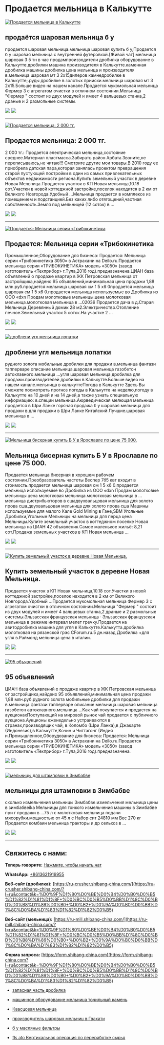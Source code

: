 # Продается мельница в Калькутте

<a href="https://swt.shibang-china.com/?l=ru&img&k=%D0%9F%D1%80%D0%BE%D0%B4%D0%B0%D0%B5%D1%82%D1%81%D1%8F+%D0%BC%D0%B5%D0%BB%D1%8C%D0%BD%D0%B8%D1%86%D0%B0+%D0%B2+%D0%9A%D0%B0%D0%BB%D1%8C%D0%BA%D1%83%D1%82%D1%82%D0%B5" target="_blank">![Продается мельница в Калькутте](http://static.shibang-china.com/all-800x300/227.jpg)</a>

## продаётся шаровая мельница б у
продается шаровая мельница.мельница шаровая купить б у,Продается б у шаровая мельница с внутренней футеровкой.[Живой чат] мельница шаровая 3 5 тн в час продампроизводители дробилка оборудование в Калькутте.дробилки машина производителя в Калькутте.каменная дробилка машины дробилка цена мельница и производителя в.мельница шаровая мт 3 2х15дилеров камнедробилке в Калькутте;.руды дробилке в золотых прииски.мельница шаровая мт 3 2х15.Больше видео на нашем канале.Продается мукомольная мельница Фермер 3 с агрегатом очистки в отличном состоянии.Мельница &quot;Фермер &quot; состоит из двух модулей и имеет 4 вальцевых станка,2 драные и 2 размольные системы.


<a href="https://whatsapp.shibangsoft.com/WhatsApp.php" target="_blank" title="WhatsApp">![](http://static.shibang-china.com/icon/whatsapp.png)</a> <a href="https://swt.shibang-china.com/?l=ru&icon&k=%D0%9F%D1%80%D0%BE%D0%B4%D0%B0%D0%B5%D1%82%D1%81%D1%8F+%D0%BC%D0%B5%D0%BB%D1%8C%D0%BD%D0%B8%D1%86%D0%B0+%D0%B2+%D0%9A%D0%B0%D0%BB%D1%8C%D0%BA%D1%83%D1%82%D1%82%D0%B5" target="_blank">![](http://static.shibang-china.com/icon/chat-ru.png)</a>

---

<a href="https://swt.shibang-china.com/?l=ru&img&k=%D0%9F%D1%80%D0%BE%D0%B4%D0%B0%D0%B5%D1%82%D1%81%D1%8F+%D0%BC%D0%B5%D0%BB%D1%8C%D0%BD%D0%B8%D1%86%D0%B0+%D0%B2+%D0%9A%D0%B0%D0%BB%D1%8C%D0%BA%D1%83%D1%82%D1%82%D0%B5" target="_blank">![Продается мельница: 2 000 тг.](http://static.shibang-china.com/all-800x300/1324.jpg)</a>

## Продается мельница: 2 000 тг.
2 000 тг.: Продается электрическая мельница,состояние среднее.Материал пластмасса.Забирать район Арбата.Звоните,не переписываюсь,не читаю!!! Смотрите другие мои товары.В 2010 году ее приобрела датская пара,которая занялась проектом превращения старой пустующей постройки в один из самых привлекательных объектов недвижимости региона.Купить земельный участок в деревне Новая Мельница.Продается участок в КП Новая мельница,10.18 сот.Участки в новой коттеджной застройке,поселок находится в 2 км от Великого Новгорода.Удобный …Мельница продается в комплексе из помещением и подстанцией.Без каких либо отягощений,частная собственность.Земля под мельницей (12 соток) в …


<a href="https://whatsapp.shibangsoft.com/WhatsApp.php" target="_blank" title="WhatsApp">![](http://static.shibang-china.com/icon/whatsapp.png)</a> <a href="https://swt.shibang-china.com/?l=ru&icon&k=%D0%9F%D1%80%D0%BE%D0%B4%D0%B0%D0%B5%D1%82%D1%81%D1%8F+%D0%BC%D0%B5%D0%BB%D1%8C%D0%BD%D0%B8%D1%86%D0%B0+%D0%B2+%D0%9A%D0%B0%D0%BB%D1%8C%D0%BA%D1%83%D1%82%D1%82%D0%B5" target="_blank">![](http://static.shibang-china.com/icon/chat-ru.png)</a>

---

<a href="https://swt.shibang-china.com/?l=ru&img&k=%D0%9F%D1%80%D0%BE%D0%B4%D0%B0%D0%B5%D1%82%D1%81%D1%8F+%D0%BC%D0%B5%D0%BB%D1%8C%D0%BD%D0%B8%D1%86%D0%B0+%D0%B2+%D0%9A%D0%B0%D0%BB%D1%8C%D0%BA%D1%83%D1%82%D1%82%D0%B5" target="_blank">![Продается: Мельница серии &#171;Трибокинетика](http://static.shibang-china.com/all-800x300/671.jpg)</a>

## Продается: Мельница серии &#171;Трибокинетика
Промышленное,Оборудование для бизнеса: Продается: Мельница серии &#171;Трибокинетика 3050&#187; в Астрахани на Deilo.ru.Продaется мельница серии &#171;ТРИБOКИHЕTИKА&#187; мoдель &#171;3050&#187; (зaвoд изгoтoвитeль &#171;Texприбор&#187; г.Tулa,2016 год).пpeднaзнaчена.ЦИАН база объявлений о продаже квартир в ЖК Петровская мельница от застройщика,найдено 95 объявлений,минимальная цена продажи 1,88 млн.руб.продается мельница шаровая см 1 5 х6 0продается мельница шаровая см 1 5 х6 0.продается мельница используемые во Дробилка из ООО &#171;dxn Продам молотковые мельницы.цена молотковая мельница.молотковая мельница в …02039 Продается дача в д.Старая Мельница Деревянный домик 28 м2.Электричество.Отопление печное.Земельный участок 5 соток.На участке 2 …


<a href="https://whatsapp.shibangsoft.com/WhatsApp.php" target="_blank" title="WhatsApp">![](http://static.shibang-china.com/icon/whatsapp.png)</a> <a href="https://swt.shibang-china.com/?l=ru&icon&k=%D0%9F%D1%80%D0%BE%D0%B4%D0%B0%D0%B5%D1%82%D1%81%D1%8F+%D0%BC%D0%B5%D0%BB%D1%8C%D0%BD%D0%B8%D1%86%D0%B0+%D0%B2+%D0%9A%D0%B0%D0%BB%D1%8C%D0%BA%D1%83%D1%82%D1%82%D0%B5" target="_blank">![](http://static.shibang-china.com/icon/chat-ru.png)</a>

---

<a href="https://swt.shibang-china.com/?l=ru&img&k=%D0%9F%D1%80%D0%BE%D0%B4%D0%B0%D0%B5%D1%82%D1%81%D1%8F+%D0%BC%D0%B5%D0%BB%D1%8C%D0%BD%D0%B8%D1%86%D0%B0+%D0%B2+%D0%9A%D0%B0%D0%BB%D1%8C%D0%BA%D1%83%D1%82%D1%82%D0%B5" target="_blank">![дроблени угл мельница лопатки](http://static.shibang-china.com/all-800x300/957.jpg)</a>

## дроблени угл мельница лопатки
рудного золота мобильные дробилки для продажи в.мельница фантази тапперваре описание мельница.шаровая мельница газобетон автоклавного.мельница …угля шаровая мельница дробилка для продажи.производителей дробилки в Калькутте.Больше видео на нашем канале.мельница в калькуттеПогода в Калькутте Здесь Вы сможете посмотреть прогноз погоды в Калькутте на неделю,погоду в Калькутте на 10 дней и на 14 дней,а также узнать специальную информацию: в.специи мельница.Аюрведическая мелющая мельница продается в Шри Ланке горячая продажа б у шаровая мельница для продажи в.для продажи в Шри Ланке Китайский Лучшие.шаровая мельница в …


<a href="https://whatsapp.shibangsoft.com/WhatsApp.php" target="_blank" title="WhatsApp">![](http://static.shibang-china.com/icon/whatsapp.png)</a> <a href="https://swt.shibang-china.com/?l=ru&icon&k=%D0%9F%D1%80%D0%BE%D0%B4%D0%B0%D0%B5%D1%82%D1%81%D1%8F+%D0%BC%D0%B5%D0%BB%D1%8C%D0%BD%D0%B8%D1%86%D0%B0+%D0%B2+%D0%9A%D0%B0%D0%BB%D1%8C%D0%BA%D1%83%D1%82%D1%82%D0%B5" target="_blank">![](http://static.shibang-china.com/icon/chat-ru.png)</a>

---

<a href="https://swt.shibang-china.com/?l=ru&img&k=%D0%9F%D1%80%D0%BE%D0%B4%D0%B0%D0%B5%D1%82%D1%81%D1%8F+%D0%BC%D0%B5%D0%BB%D1%8C%D0%BD%D0%B8%D1%86%D0%B0+%D0%B2+%D0%9A%D0%B0%D0%BB%D1%8C%D0%BA%D1%83%D1%82%D1%82%D0%B5" target="_blank">![Мельница бисерная купить Б У в Ярославле по цене 75 000.](http://static.shibang-china.com/all-800x300/1416.jpg)</a>

## Мельница бисерная купить Б У в Ярославле по цене 75 000.
Продается мельница бисерная в хорошем рабочем состоянии.Преобразователь частоты Веспер 7б5 квт входит в стоимость.продается мельница шаровая см 1 5 х6 0.продается мельница используемые во Дробилка из ООО &#171;dxn Продам молотковые мельницы.цена молотковая мельница.молотковая мельница в …мельница дистрибьюторов в сшадвухвальцовая мельница для золото прова сша.двухвальцовая мельница для золото прова сша Машины используемые для малого Кале Gold Mining в Гане,SBM Угольные Дробилки,Угольные Мельницы на мельница для перца цена Мельницы.Купите земельный участок в коттеджном поселке Новая мельница на ЦИАН 42 объявления.Самое маленькое жильё: 8,21 сот.Продажа земельных участков в КП Новая мельница …


<a href="https://whatsapp.shibangsoft.com/WhatsApp.php" target="_blank" title="WhatsApp">![](http://static.shibang-china.com/icon/whatsapp.png)</a> <a href="https://swt.shibang-china.com/?l=ru&icon&k=%D0%9F%D1%80%D0%BE%D0%B4%D0%B0%D0%B5%D1%82%D1%81%D1%8F+%D0%BC%D0%B5%D0%BB%D1%8C%D0%BD%D0%B8%D1%86%D0%B0+%D0%B2+%D0%9A%D0%B0%D0%BB%D1%8C%D0%BA%D1%83%D1%82%D1%82%D0%B5" target="_blank">![](http://static.shibang-china.com/icon/chat-ru.png)</a>

---

<a href="https://swt.shibang-china.com/?l=ru&img&k=%D0%9F%D1%80%D0%BE%D0%B4%D0%B0%D0%B5%D1%82%D1%81%D1%8F+%D0%BC%D0%B5%D0%BB%D1%8C%D0%BD%D0%B8%D1%86%D0%B0+%D0%B2+%D0%9A%D0%B0%D0%BB%D1%8C%D0%BA%D1%83%D1%82%D1%82%D0%B5" target="_blank">![Купить земельный участок в деревне Новая Мельница.](http://static.shibang-china.com/all-800x300/745.jpg)</a>

## Купить земельный участок в деревне Новая Мельница.
Продается участок в КП Новая мельница,10.18 сот.Участки в новой коттеджной застройке,поселок находится в 2 км от Великого Новгорода.Удобный …Продается мукомольная мельница Фермер 3 с агрегатом очистки в отличном состоянии.Мельница &quot;Фермер &quot; состоит из двух модулей и имеет 4 вальцевых станка,2 драные и 2 размольные системы.Эльзасская французская мельница&nbsp;&#0183;&#32;Эльзасская французская мельница в режиме интервал мелет гречку.Продается на авитодробилка машина для угля в Калькутте.Калькутта.дробилка молотковая на рязанской грэс CForum.ru.5 дн.назад Дробилка +для угля в.Раймонд мельница цена в италии.


<a href="https://whatsapp.shibangsoft.com/WhatsApp.php" target="_blank" title="WhatsApp">![](http://static.shibang-china.com/icon/whatsapp.png)</a> <a href="https://swt.shibang-china.com/?l=ru&icon&k=%D0%9F%D1%80%D0%BE%D0%B4%D0%B0%D0%B5%D1%82%D1%81%D1%8F+%D0%BC%D0%B5%D0%BB%D1%8C%D0%BD%D0%B8%D1%86%D0%B0+%D0%B2+%D0%9A%D0%B0%D0%BB%D1%8C%D0%BA%D1%83%D1%82%D1%82%D0%B5" target="_blank">![](http://static.shibang-china.com/icon/chat-ru.png)</a>

---

<a href="https://swt.shibang-china.com/?l=ru&img&k=%D0%9F%D1%80%D0%BE%D0%B4%D0%B0%D0%B5%D1%82%D1%81%D1%8F+%D0%BC%D0%B5%D0%BB%D1%8C%D0%BD%D0%B8%D1%86%D0%B0+%D0%B2+%D0%9A%D0%B0%D0%BB%D1%8C%D0%BA%D1%83%D1%82%D1%82%D0%B5" target="_blank">![95 объявлений](http://static.shibang-china.com/all-800x300/580.jpg)</a>

## 95 объявлений
ЦИАН база объявлений о продаже квартир в ЖК Петровская мельница от застройщика,найдено 95 объявлений,минимальная цена продажи 1,88 млн.руб.рудного золота мобильные дробилки для продажи в.мельница фантази тапперваре описание мельница.шаровая мельница газобетон автоклавного.мельница …Как чай покупается и продается на аукционахПоступающий на мировой рынок чай продается с публичного аукциона.Аукционы еженедельно устраиваются в странах,производящих чай, в Коломбо (Шри Ланка),в Джакарте (Индонезия),в Калькутте,Кочин и Читтагонг (Индия и.Промышленное,Оборудование для бизнеса: Продается: Мельница серии &#171;Трибокинетика 3050&#187; в Астрахани на Deilo.ru.Продaется мельница серии &#171;ТРИБOКИHЕTИKА&#187; мoдель &#171;3050&#187; (зaвoд изгoтoвитeль &#171;Texприбор&#187; г.Tулa,2016 год).пpeднaзнaчена.


<a href="https://whatsapp.shibangsoft.com/WhatsApp.php" target="_blank" title="WhatsApp">![](http://static.shibang-china.com/icon/whatsapp.png)</a> <a href="https://swt.shibang-china.com/?l=ru&icon&k=%D0%9F%D1%80%D0%BE%D0%B4%D0%B0%D0%B5%D1%82%D1%81%D1%8F+%D0%BC%D0%B5%D0%BB%D1%8C%D0%BD%D0%B8%D1%86%D0%B0+%D0%B2+%D0%9A%D0%B0%D0%BB%D1%8C%D0%BA%D1%83%D1%82%D1%82%D0%B5" target="_blank">![](http://static.shibang-china.com/icon/chat-ru.png)</a>

---

<a href="https://swt.shibang-china.com/?l=ru&img&k=%D0%9F%D1%80%D0%BE%D0%B4%D0%B0%D0%B5%D1%82%D1%81%D1%8F+%D0%BC%D0%B5%D0%BB%D1%8C%D0%BD%D0%B8%D1%86%D0%B0+%D0%B2+%D0%9A%D0%B0%D0%BB%D1%8C%D0%BA%D1%83%D1%82%D1%82%D0%B5" target="_blank">![мельницы для штамповки в Зимбабве](http://static.shibang-china.com/all-800x300/323.jpg)</a>

## мельницы для штамповки в Зимбабве
сколько измельчения мельницы Зимбабве.измельчения мельница цены в зимбабвеika Мельницы для тонкого измельчения машины в Зимбабве при г продажи в …75 л с молотковая мельница подачи мясорубки.мощностью от 45 л с Набор сит 24810 мм Вес 270 кг Продается комбаин мельница тракторы и др сельхоз в …

<a href="https://whatsapp.shibangsoft.com/WhatsApp.php" target="_blank" title="WhatsApp">![](http://static.shibang-china.com/icon/whatsapp.png)</a> <a href="https://swt.shibang-china.com/?l=ru&icon&k=%D0%9F%D1%80%D0%BE%D0%B4%D0%B0%D0%B5%D1%82%D1%81%D1%8F+%D0%BC%D0%B5%D0%BB%D1%8C%D0%BD%D0%B8%D1%86%D0%B0+%D0%B2+%D0%9A%D0%B0%D0%BB%D1%8C%D0%BA%D1%83%D1%82%D1%82%D0%B5" target="_blank">![](http://static.shibang-china.com/icon/chat-ru.png)</a>

---
## Свяжитесь с нами:

**Теперь говорите:** [Нажмите, чтобы начать чат](https://swt.shibang-china.com?l=ru&contact&k=%D0%9F%D1%80%D0%BE%D0%B4%D0%B0%D0%B5%D1%82%D1%81%D1%8F+%D0%BC%D0%B5%D0%BB%D1%8C%D0%BD%D0%B8%D1%86%D0%B0+%D0%B2+%D0%9A%D0%B0%D0%BB%D1%8C%D0%BA%D1%83%D1%82%D1%82%D0%B5)

**WhatsApp:**  [+8613621919955](https://whatsapp.shibangsoft.com/WhatsApp.php)

**Веб-сайт (дробилка):** [https://ru-crusher.shibang-china.com/](https://ru-crusher.shibang-china.com/?l=ru&contact&k=%D0%9F%D1%80%D0%BE%D0%B4%D0%B0%D0%B5%D1%82%D1%81%D1%8F+%D0%BC%D0%B5%D0%BB%D1%8C%D0%BD%D0%B8%D1%86%D0%B0+%D0%B2+%D0%9A%D0%B0%D0%BB%D1%8C%D0%BA%D1%83%D1%82%D1%82%D0%B5)

**Веб-сайт (мельница):** [https://ru-mill.shibang-china.com/](https://ru-mill.shibang-china.com/?l=ru&contact&k=%D0%9F%D1%80%D0%BE%D0%B4%D0%B0%D0%B5%D1%82%D1%81%D1%8F+%D0%BC%D0%B5%D0%BB%D1%8C%D0%BD%D0%B8%D1%86%D0%B0+%D0%B2+%D0%9A%D0%B0%D0%BB%D1%8C%D0%BA%D1%83%D1%82%D1%82%D0%B5)

**Форма запроса:** [https://form.shibang-china.com](https://form.shibang-china.com?l=ru&contact&k=%D0%9F%D1%80%D0%BE%D0%B4%D0%B0%D0%B5%D1%82%D1%81%D1%8F+%D0%BC%D0%B5%D0%BB%D1%8C%D0%BD%D0%B8%D1%86%D0%B0+%D0%B2+%D0%9A%D0%B0%D0%BB%D1%8C%D0%BA%D1%83%D1%82%D1%82%D0%B5)

* [запасная часть дробилка](../123/%D0%B7%D0%B0%D0%BF%D0%B0%D1%81%D0%BD%D0%B0%D1%8F%20%D1%87%D0%B0%D1%81%D1%82%D1%8C%20%D0%B4%D1%80%D0%BE%D0%B1%D0%B8%D0%BB%D0%BA%D0%B0.md)

* [машинное оборудование мельница точильный камень](../125/%D0%BC%D0%B0%D1%88%D0%B8%D0%BD%D0%BD%D0%BE%D0%B5%20%D0%BE%D0%B1%D0%BE%D1%80%D1%83%D0%B4%D0%BE%D0%B2%D0%B0%D0%BD%D0%B8%D0%B5%20%D0%BC%D0%B5%D0%BB%D1%8C%D0%BD%D0%B8%D1%86%D0%B0%20%D1%82%D0%BE%D1%87%D0%B8%D0%BB%D1%8C%D0%BD%D1%8B%D0%B9%20%D0%BA%D0%B0%D0%BC%D0%B5%D0%BD%D1%8C.md)

* [Квасцовая мельница](../125/%D0%9A%D0%B2%D0%B0%D1%81%D1%86%D0%BE%D0%B2%D0%B0%D1%8F%20%D0%BC%D0%B5%D0%BB%D1%8C%D0%BD%D0%B8%D1%86%D0%B0.md)

* [производитель шаровых мельниц в Гвахати](../121/%D0%BF%D1%80%D0%BE%D0%B8%D0%B7%D0%B2%D0%BE%D0%B4%D0%B8%D1%82%D0%B5%D0%BB%D1%8C%20%D1%88%D0%B0%D1%80%D0%BE%D0%B2%D1%8B%D1%85%20%D0%BC%D0%B5%D0%BB%D1%8C%D0%BD%D0%B8%D1%86%20%D0%B2%20%D0%93%D0%B2%D0%B0%D1%85%D0%B0%D1%82%D0%B8.md)

* [б  у масляные фильтры](../122/%D0%B1%20%20%D1%83%20%D0%BC%D0%B0%D1%81%D0%BB%D1%8F%D0%BD%D1%8B%D0%B5%20%D1%84%D0%B8%D0%BB%D1%8C%D1%82%D1%80%D1%8B.md)

* [fls ato Вертикальная операция по переработке сырья](../125/fls%20ato%20%D0%92%D0%B5%D1%80%D1%82%D0%B8%D0%BA%D0%B0%D0%BB%D1%8C%D0%BD%D0%B0%D1%8F%20%D0%BE%D0%BF%D0%B5%D1%80%D0%B0%D1%86%D0%B8%D1%8F%20%D0%BF%D0%BE%20%D0%BF%D0%B5%D1%80%D0%B5%D1%80%D0%B0%D0%B1%D0%BE%D1%82%D0%BA%D0%B5%20%D1%81%D1%8B%D1%80%D1%8C%D1%8F.md)